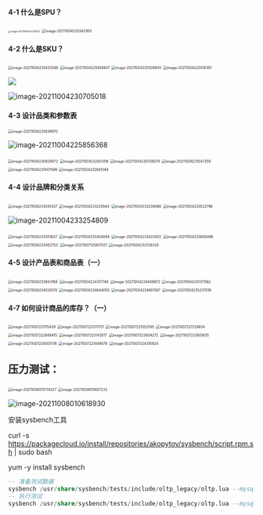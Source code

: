 #### 4-1 什么是SPU？

<img src="C:\Users\86132\AppData\Roaming\Typora\typora-user-images\image-20211004225316132.png" alt="image-20211004225316132" style="zoom: 33%;" />

<img src="C:\Users\86132\AppData\Roaming\Typora\typora-user-images\image-20211004225342955.png" alt="image-20211004225342955" style="zoom: 50%;" />



#### 4-2 什么是SKU？

<img src="C:\Users\86132\AppData\Roaming\Typora\typora-user-images\image-20211004225433588.png" alt="image-20211004225433588" style="zoom:50%;" />

<img src="C:\Users\86132\AppData\Roaming\Typora\typora-user-images\image-20211004225458907.png" alt="image-20211004225458907" style="zoom:50%;" />

<img src="C:\Users\86132\AppData\Roaming\Typora\typora-user-images\image-20211004225508845.png" alt="image-20211004225508845" style="zoom:50%;" />

<img src="C:\Users\86132\AppData\Roaming\Typora\typora-user-images\image-20211004225519397.png" alt="image-20211004225519397" style="zoom:50%;" />

![](C:\Users\86132\AppData\Roaming\Typora\typora-user-images\image-20211004230140685.png)

![image-20211004230705018](C:\Users\86132\AppData\Roaming\Typora\typora-user-images\image-20211004230705018.png)



#### 4-3 设计品类和参数表

<img src="C:\Users\86132\AppData\Roaming\Typora\typora-user-images\image-20211004225836970.png" alt="image-20211004225836970" style="zoom:50%;" />

![image-20211004225856368](C:\Users\86132\AppData\Roaming\Typora\typora-user-images\image-20211004225856368.png)

<img src="C:\Users\86132\AppData\Roaming\Typora\typora-user-images\image-20211004230629472.png" alt="image-20211004230629472" style="zoom: 50%;" />

<img src="C:\Users\86132\AppData\Roaming\Typora\typora-user-images\image-20211004232921416.png" alt="image-20211004232921416" style="zoom:50%;" />

<img src="C:\Users\86132\AppData\Roaming\Typora\typora-user-images\image-20211004230726079.png" alt="image-20211004230726079" style="zoom:50%;" />

<img src="C:\Users\86132\AppData\Roaming\Typora\typora-user-images\image-20211004231047258.png" alt="image-20211004231047258" style="zoom:50%;" />

<img src="C:\Users\86132\AppData\Roaming\Typora\typora-user-images\image-20211004231407599.png" alt="image-20211004231407599" style="zoom:50%;" />

<img src="C:\Users\86132\AppData\Roaming\Typora\typora-user-images\image-20211004232841394.png" alt="image-20211004232841394" style="zoom:50%;" />



#### 4-4 设计品牌和分类关系

<img src="C:\Users\86132\AppData\Roaming\Typora\typora-user-images\image-20211004233041437.png" alt="image-20211004233041437" style="zoom:50%;" />

<img src="C:\Users\86132\AppData\Roaming\Typora\typora-user-images\image-20211004233224544.png" alt="image-20211004233224544" style="zoom:50%;" />

<img src="C:\Users\86132\AppData\Roaming\Typora\typora-user-images\image-20211004233238066.png" alt="image-20211004233238066" style="zoom:50%;" />

<img src="C:\Users\86132\AppData\Roaming\Typora\typora-user-images\image-20211004233522796.png" alt="image-20211004233522796" style="zoom:50%;" />

![image-20211004233254809](C:\Users\86132\AppData\Roaming\Typora\typora-user-images\image-20211004233254809.png)

<img src="C:\Users\86132\AppData\Roaming\Typora\typora-user-images\image-20211004233351647.png" alt="image-20211004233351647" style="zoom:50%;" />

<img src="C:\Users\86132\AppData\Roaming\Typora\typora-user-images\image-20211004233404894.png" alt="image-20211004233404894" style="zoom:50%;" />

<img src="C:\Users\86132\AppData\Roaming\Typora\typora-user-images\image-20211004233423832.png" alt="image-20211004233423832" style="zoom:50%;" />

<img src="C:\Users\86132\AppData\Roaming\Typora\typora-user-images\image-20211004233600496.png" alt="image-20211004233600496" style="zoom:50%;" />

<img src="C:\Users\86132\AppData\Roaming\Typora\typora-user-images\image-20211004233452703.png" alt="image-20211004233452703" style="zoom:50%;" />



<img src="C:\Users\86132\AppData\Roaming\Typora\typora-user-images\image-20211007125631531.png" alt="image-20211007125631531" style="zoom:50%;" />



<img src="C:\Users\86132\AppData\Roaming\Typora\typora-user-images\image-20211004233726320.png" alt="image-20211004233726320" style="zoom:50%;" />

#### 4-5 设计产品表和商品表（一）

<img src="C:\Users\86132\AppData\Roaming\Typora\typora-user-images\image-20211004233843168.png" alt="image-20211004233843168" style="zoom:50%;" />

<img src="C:\Users\86132\AppData\Roaming\Typora\typora-user-images\image-20211004234317748.png" alt="image-20211004234317748" style="zoom:50%;" />

<img src="C:\Users\86132\AppData\Roaming\Typora\typora-user-images\image-20211004234408972.png" alt="image-20211004234408972" style="zoom:50%;" />

<img src="C:\Users\86132\AppData\Roaming\Typora\typora-user-images\image-20211004235137562.png" alt="image-20211004235137562" style="zoom: 50%;" />

<img src="C:\Users\86132\AppData\Roaming\Typora\typora-user-images\image-20211004234529315.png" alt="image-20211004234529315" style="zoom:50%;" />

<img src="C:\Users\86132\AppData\Roaming\Typora\typora-user-images\image-20211004234844050.png" alt="image-20211004234844050" style="zoom:50%;" />

<img src="C:\Users\86132\AppData\Roaming\Typora\typora-user-images\image-20211004234901587.png" alt="image-20211004234901587" style="zoom:50%;" />

<img src="C:\Users\86132\AppData\Roaming\Typora\typora-user-images\image-20211004235237018.png" alt="image-20211004235237018" style="zoom:50%;" />

#### 4-7 如何设计商品的库存？（一）

<img src="C:\Users\86132\AppData\Roaming\Typora\typora-user-images\image-20211007221115439.png" alt="image-20211007221115439" style="zoom:50%;" />

<img src="C:\Users\86132\AppData\Roaming\Typora\typora-user-images\image-20211007221311751.png" alt="image-20211007221311751" style="zoom:50%;" />

<img src="C:\Users\86132\AppData\Roaming\Typora\typora-user-images\image-20211007221552595.png" alt="image-20211007221552595" style="zoom:50%;" />

<img src="C:\Users\86132\AppData\Roaming\Typora\typora-user-images\image-20211007221729934.png" alt="image-20211007221729934" style="zoom:50%;" />

<img src="C:\Users\86132\AppData\Roaming\Typora\typora-user-images\image-20211007222849415.png" alt="image-20211007222849415" style="zoom:50%;" />

<img src="C:\Users\86132\AppData\Roaming\Typora\typora-user-images\image-20211007223143517.png" alt="image-20211007223143517" style="zoom:50%;" />

<img src="C:\Users\86132\AppData\Roaming\Typora\typora-user-images\image-20211007223634272.png" alt="image-20211007223634272" style="zoom:50%;" />

<img src="C:\Users\86132\AppData\Roaming\Typora\typora-user-images\image-20211007223801635.png" alt="image-20211007223801635" style="zoom:50%;" />

<img src="C:\Users\86132\AppData\Roaming\Typora\typora-user-images\image-20211007224005176.png" alt="image-20211007224005176" style="zoom:50%;" />

<img src="C:\Users\86132\AppData\Roaming\Typora\typora-user-images\image-20211007224149078.png" alt="image-20211007224149078" style="zoom:50%;" />

<img src="C:\Users\86132\AppData\Roaming\Typora\typora-user-images\image-20211007224310824.png" alt="image-20211007224310824" style="zoom:50%;" />

















































## 压力测试：

<img src="C:\Users\86132\AppData\Roaming\Typora\typora-user-images\image-20211008010714327.png" alt="image-20211008010714327" style="zoom:50%;" />

<img src="C:\Users\86132\AppData\Roaming\Typora\typora-user-images\image-20211008010607233.png" alt="image-20211008010607233" style="zoom:50%;" />



![image-20211008010618930](C:\Users\86132\AppData\Roaming\Typora\typora-user-images\image-20211008010618930.png)







<p>安装sysbench工具</p>

curl -s https://packagecloud.io/install/repositories/akopytov/sysbench/script.rpm.sh | sudo bash

yum -y install sysbench



```sql
-- 准备测试数据
sysbench /usr/share/sysbench/tests/include/oltp_legacy/oltp.lua --mysql-host=82.157.120.124 --mysql-port=3306 --mysql-user=root --mysql-password=root --oltp-tables-count=10 --oltp-table-size=100000 prepare
-- 执行测试
sysbench /usr/share/sysbench/tests/include/oltp_legacy/oltp.lua --mysql-host=82.157.120.124 --mysql-port=3306 --mysql-user=root --mysql-password=root --oltp-test-mode=complex --threads=10 --time=300 --report-interval=10 run >> /root/mysysbench.log
```



